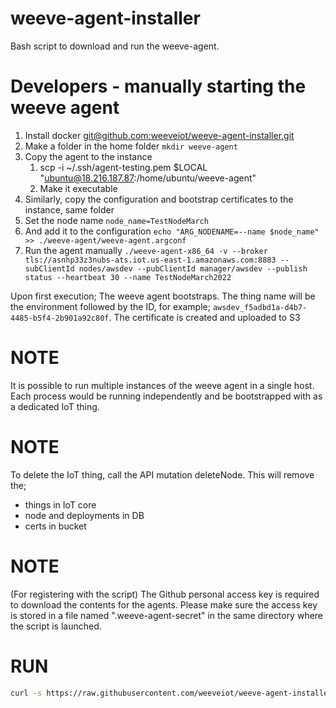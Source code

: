 # weeve-agent-installer

Bash script to download and run the weeve-agent.

# Developers - manually starting the weeve agent

1. Install docker [git@github.com:weeveiot/weeve-agent-installer.git](https://docs.docker.com/engine/install/ubuntu/)
2. Make a folder in the home folder `mkdir weeve-agent`
3. Copy the agent to the instance
   1. scp -i ~/.ssh/agent-testing.pem $LOCAL "ubuntu@18.216.187.87:/home/ubuntu/weeve-agent"
   2. Make it executable
4. Similarly, copy the configuration and bootstrap certificates to the instance, same folder
5. Set the node name `node_name=TestNodeMarch`
6. And add it to the configuration `echo "ARG_NODENAME=--name $node_name" >> ./weeve-agent/weeve-agent.argconf`
7. Run the agent manually `./weeve-agent-x86_64 -v --broker tls://asnhp33z3nubs-ats.iot.us-east-1.amazonaws.com:8883 --subClientId nodes/awsdev --pubClientId manager/awsdev --publish status --heartbeat 30 --name TestNodeMarch2022`

Upon first execution;
The weeve agent bootstraps.
The thing name will be the environment followed by the ID, for example; `awsdev_f5adbd1a-d4b7-4485-b5f4-2b901a92c80f`.
The certificate is created and uploaded to S3
# NOTE
It is possible to run multiple instances of the weeve agent in a single host. Each process would be running independently and be bootstrapped with as a dedicated IoT thing.

# NOTE
To delete the IoT thing, call the API mutation deleteNode. This will remove the;
- things in IoT core
- node and deployments in DB
- certs in bucket

# NOTE

(For registering with the script) The Github personal access key is required to download the contents for the agents. Please make sure the access key is stored in a file named ".weeve-agent-secret" in the same directory where the script is launched.

# RUN

```bash
curl -s https://raw.githubusercontent.com/weeveiot/weeve-agent-installer/<branch>/weeve-agent-installer.sh | sh -s NodeName=<name of the node>

```
